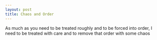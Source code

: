 ```yaml
---
layout: post
title: Chaos and Order
---
```


As much as you need to be treated roughly and to be forced into order, I need to be treated with care and to remove that order with some chaos
